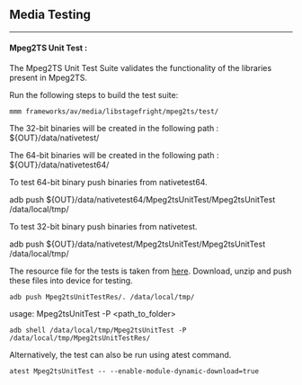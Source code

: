 ## Media Testing ##
---
#### Mpeg2TS Unit Test :
The Mpeg2TS Unit Test Suite validates the functionality of the libraries present in Mpeg2TS.

Run the following steps to build the test suite:
```
mmm frameworks/av/media/libstagefright/mpeg2ts/test/
```

The 32-bit binaries will be created in the following path : ${OUT}/data/nativetest/

The 64-bit binaries will be created in the following path : ${OUT}/data/nativetest64/

To test 64-bit binary push binaries from nativetest64.

adb push ${OUT}/data/nativetest64/Mpeg2tsUnitTest/Mpeg2tsUnitTest /data/local/tmp/

To test 32-bit binary push binaries from nativetest.

adb push ${OUT}/data/nativetest/Mpeg2tsUnitTest/Mpeg2tsUnitTest /data/local/tmp/

The resource file for the tests is taken from [here](https://dl.google.com/android-unittest/media/frameworks/av/media/module/mpeg2ts/test/Mpeg2tsUnitTest-1.0.zip).
Download, unzip and push these files into device for testing.

```
adb push Mpeg2tsUnitTestRes/. /data/local/tmp/
```

usage: Mpeg2tsUnitTest -P \<path_to_folder\>
```
adb shell /data/local/tmp/Mpeg2tsUnitTest -P /data/local/tmp/Mpeg2tsUnitTestRes/
```
Alternatively, the test can also be run using atest command.

```
atest Mpeg2tsUnitTest -- --enable-module-dynamic-download=true
```
